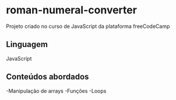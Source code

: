 # roman-numeral-converter
Projeto criado no curso de JavaScript da plataforma freeCodeCamp
## Linguagem
JavaScript
## Conteúdos abordados
-Manipulação de arrays
-Funções
-Loops

